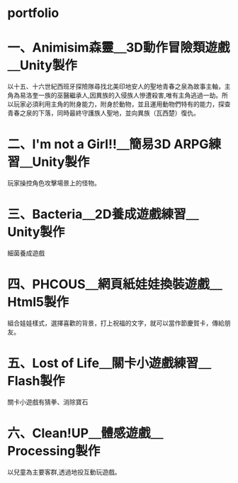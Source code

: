 # portfolio

# 一、Animisim森靈＿3D動作冒險類遊戲＿Unity製作
以十五、十六世紀西班牙探險隊尋找北美印地安人的聖地青春之泉為故事主軸，主角為易洛奎一族的巫醫繼承人,因異族的入侵族人慘遭殺害,唯有主角逃過一劫。所以玩家必須利用主角的附身能力，附身於動物，並且運用動物們特有的能力，探查青春之泉的下落，同時最終守護族人聖地，並向異族（瓦西楚）復仇。

# 二、I'm not a Girl!!＿簡易3D ARPG練習＿Unity製作
玩家操控角色攻擊場景上的怪物。

# 三、Bacteria＿2D養成遊戲練習＿Unity製作
細菌養成遊戲

# 四、PHCOUS＿網頁紙娃娃換裝遊戲＿Html5製作
組合娃娃樣式，選擇喜歡的背景，打上祝福的文字，就可以當作節慶賀卡，傳給朋友。

# 五、Lost of Life＿關卡小遊戲練習＿Flash製作
關卡小遊戲有猜拳、消除寶石

# 六、Clean!UP＿體感遊戲＿Processing製作
以兒童為主要客群,透過地投互動玩遊戲。
